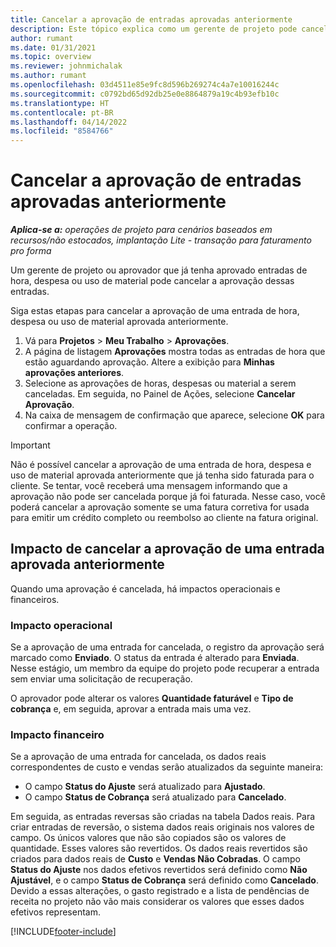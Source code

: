 ```yaml
---
title: Cancelar a aprovação de entradas aprovadas anteriormente
description: Este tópico explica como um gerente de projeto pode cancelar a aprovação de entradas de hora, despesa ou uso de material aprovadas anteriormente.
author: rumant
ms.date: 01/31/2021
ms.topic: overview
ms.reviewer: johnmichalak
ms.author: rumant
ms.openlocfilehash: 03d4511e85e9fc8d596b269274c4a7e10016244c
ms.sourcegitcommit: c0792bd65d92db25e0e8864879a19c4b93efb10c
ms.translationtype: HT
ms.contentlocale: pt-BR
ms.lasthandoff: 04/14/2022
ms.locfileid: "8584766"
---
```

# <a name="cancel-the-approval-of-previously-approved-entries"></a>Cancelar a aprovação de entradas aprovadas anteriormente

_**Aplica-se a:** operações de projeto para cenários baseados em recursos/não estocados, implantação Lite - transação para faturamento pro forma_

Um gerente de projeto ou aprovador que já tenha aprovado entradas de hora, despesa ou uso de material pode cancelar a aprovação dessas entradas. 

Siga estas etapas para cancelar a aprovação de uma entrada de hora, despesa ou uso de material aprovada anteriormente.

1. Vá para **Projetos** \> **Meu Trabalho** \> **Aprovações**.
2. A página de listagem **Aprovações** mostra todas as entradas de hora que estão aguardando aprovação. Altere a exibição para **Minhas aprovações anteriores**.
3. Selecione as aprovações de horas, despesas ou material a serem canceladas. Em seguida, no Painel de Ações, selecione **Cancelar Aprovação**.
4. Na caixa de mensagem de confirmação que aparece, selecione **OK** para confirmar a operação.

> [!IMPORTANT]
> Não é possível cancelar a aprovação de uma entrada de hora, despesa e uso de material aprovada anteriormente que já tenha sido faturada para o cliente. Se tentar, você receberá uma mensagem informando que a aprovação não pode ser cancelada porque já foi faturada. Nesse caso, você poderá cancelar a aprovação somente se uma fatura corretiva for usada para emitir um crédito completo ou reembolso ao cliente na fatura original.

## <a name="impact-of-canceling-the-approval-of-a-previously-approved-entry"></a>Impacto de cancelar a aprovação de uma entrada aprovada anteriormente

Quando uma aprovação é cancelada, há impactos operacionais e financeiros.

### <a name="operational-impact"></a>Impacto operacional

Se a aprovação de uma entrada for cancelada, o registro da aprovação será marcado como **Enviado**. O status da entrada é alterado para **Enviada**. Nesse estágio, um membro da equipe do projeto pode recuperar a entrada sem enviar uma solicitação de recuperação.

O aprovador pode alterar os valores **Quantidade faturável** e **Tipo de cobrança** e, em seguida, aprovar a entrada mais uma vez.

### <a name="financial-impact"></a>Impacto financeiro

Se a aprovação de uma entrada for cancelada, os dados reais correspondentes de custo e vendas serão atualizados da seguinte maneira:

- O campo **Status do Ajuste** será atualizado para **Ajustado**.
- O campo **Status de Cobrança** será atualizado para **Cancelado**.

Em seguida, as entradas reversas são criadas na tabela Dados reais. Para criar entradas de reversão, o sistema dados reais originais nos valores de campo. Os únicos valores que não são copiados são os valores de quantidade. Esses valores são revertidos. Os dados reais revertidos são criados para dados reais de **Custo** e **Vendas Não Cobradas**. O campo **Status do Ajuste** nos dados efetivos revertidos será definido como **Não Ajustável**, e o campo **Status de Cobrança** será definido como **Cancelado**. Devido a essas alterações, o gasto registrado e a lista de pendências de receita no projeto não vão mais considerar os valores que esses dados efetivos representam.

[!INCLUDE[footer-include](../includes/footer-banner.md)]
